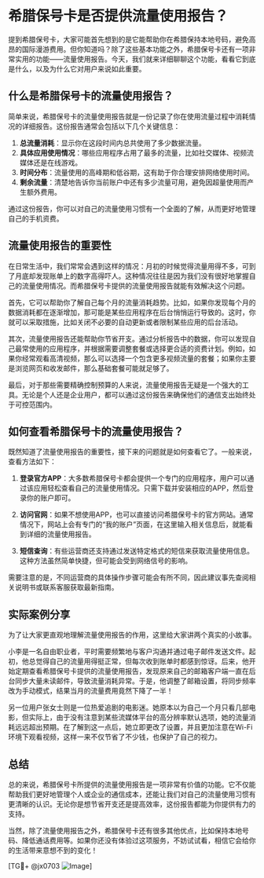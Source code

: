 # 希腊保号卡是否提供流量使用报告？

提到希腊保号卡，大家可能首先想到的是它能帮助你在希腊保持本地号码，避免高昂的国际漫游费用。但你知道吗？除了这些基本功能之外，希腊保号卡还有一项非常实用的功能——流量使用报告。今天，我们就来详细聊聊这个功能，看看它到底是什么，以及为什么它对用户来说如此重要。

## 什么是希腊保号卡的流量使用报告？

简单来说，希腊保号卡的流量使用报告就是一份记录了你在使用流量过程中消耗情况的详细报告。这份报告通常会包括以下几个关键信息：

1. **总流量消耗**：显示你在这段时间内总共使用了多少数据流量。
2. **具体应用使用情况**：哪些应用程序占用了最多的流量，比如社交媒体、视频流媒体还是在线游戏。
3. **时间分布**：流量使用的高峰期和低谷期，这有助于你合理安排网络使用时间。
4. **剩余流量**：清楚地告诉你当前账户中还有多少流量可用，避免因超量使用而产生额外费用。

通过这份报告，你可以对自己的流量使用习惯有一个全面的了解，从而更好地管理自己的手机资费。

## 流量使用报告的重要性

在日常生活中，我们常常会遇到这样的情况：月初的时候觉得流量用得不多，可到了月底却发现账单上的数字高得吓人。这种情况往往是因为我们没有很好地掌握自己的流量使用情况。而希腊保号卡提供的流量使用报告就能有效解决这个问题。

首先，它可以帮助你了解自己每个月的流量消耗趋势。比如，如果你发现每个月的数据消耗都在逐渐增加，那可能是某些应用程序在后台悄悄运行导致的。这时，你就可以采取措施，比如关闭不必要的自动更新或者限制某些应用的后台活动。

其次，流量使用报告还能帮助你节省开支。通过分析报告中的数据，你可以发现自己最常使用的应用程序，并根据需要调整套餐或选择更合适的资费计划。例如，如果你经常观看高清视频，那么可以选择一个包含更多视频流量的套餐；如果你主要是浏览网页和收发邮件，那么基础套餐可能就足够了。

最后，对于那些需要精确控制预算的人来说，流量使用报告无疑是一个强大的工具。无论是个人还是企业用户，都可以通过这份报告来确保他们的通信支出始终处于可控范围内。

## 如何查看希腊保号卡的流量使用报告？

既然知道了流量使用报告的重要性，接下来的问题就是如何查看它了。一般来说，查看方法如下：

1. **登录官方APP**：大多数希腊保号卡都会提供一个专门的应用程序，用户可以通过该应用轻松查看自己的流量使用情况。只需下载并安装相应的APP，然后登录你的账户即可。

2. **访问官网**：如果不想使用APP，也可以直接访问希腊保号卡的官方网站。通常情况下，网站上会有专门的“我的账户”页面，在这里输入相关信息后，就能看到详细的流量使用报告。

3. **短信查询**：有些运营商还支持通过发送特定格式的短信来获取流量使用信息。这种方法虽然简单快捷，但可能会受到网络信号的影响。

需要注意的是，不同运营商的具体操作步骤可能会有所不同，因此建议事先查阅相关说明书或联系客服获取最新指南。

## 实际案例分享

为了让大家更直观地理解流量使用报告的作用，这里给大家讲两个真实的小故事。

小李是一名自由职业者，平时需要频繁地与客户沟通并通过电子邮件发送文件。起初，他总觉得自己的流量用得挺正常，但每次收到账单时都感到惊讶。后来，他开始定期查看希腊保号卡提供的流量使用报告，发现原来自己的邮箱客户端一直在后台同步大量未读邮件，导致流量消耗异常。于是，他调整了邮箱设置，将同步频率改为手动模式，结果当月的流量费用竟然下降了一半！

另一位用户张女士则是一位热爱追剧的电影迷。她原本以为自己一个月只看几部电影，但实际上，由于没有注意到某些流媒体平台的高分辨率默认选项，她的流量消耗远远超出预期。在了解到这一点后，她立即更改了设置，并且更加注意在Wi-Fi环境下观看视频，这样一来不仅节省了不少钱，也保护了自己的视力。

## 总结

总的来说，希腊保号卡所提供的流量使用报告是一项非常有价值的功能。它不仅能帮助我们更好地管理个人或企业的通信成本，还能让我们对自己的流量使用习惯有更清晰的认识。无论你是想节省开支还是提高效率，这份报告都能为你提供有力的支持。

当然，除了流量使用报告之外，希腊保号卡还有很多其他优点，比如保持本地号码、降低通话费用等。如果你还没有体验过这项服务，不妨试试看，相信它会给你的生活带来意想不到的变化！

[TG💪+ @jx0703 ![Image](https://github.com/user-attachments/assets/dbca1d08-cadb-493c-b0ec-ad6f7a83f270)]